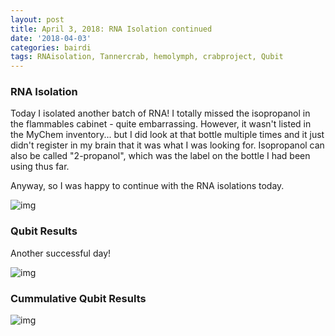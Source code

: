 ```yaml
---
layout: post
title: April 3, 2018: RNA Isolation continued
date: '2018-04-03'
categories: bairdi
tags: RNAisolation, Tannercrab, hemolymph, crabproject, Qubit
---
```


### RNA Isolation

Today I isolated another batch of RNA! I totally missed the isopropanol in the flammables cabinet - quite embarrassing. However, it wasn't listed in the MyChem inventory... but I did look at that bottle multiple times and it just didn't register in my brain that it was what I was looking for. Isopropanol can also be called "2-propanol", which was the label on the bottle I had been using thus far.

Anyway, so I was happy to continue with the RNA isolations today.

![img](http://owl.fish.washington.edu/scaphapoda/grace/Crab-project/Screen%20Shot%202018-04-03%20at%202.27.07%20PM.png)

### Qubit Results

Another successful day!


![img](http://owl.fish.washington.edu/scaphapoda/grace/Crab-project/Qubit/Qubit-results-04022018.png)



### Cummulative Qubit Results

![img](http://owl.fish.washington.edu/scaphapoda/grace/Crab-project/Qubit/Qubit-results-cummulative.png)
